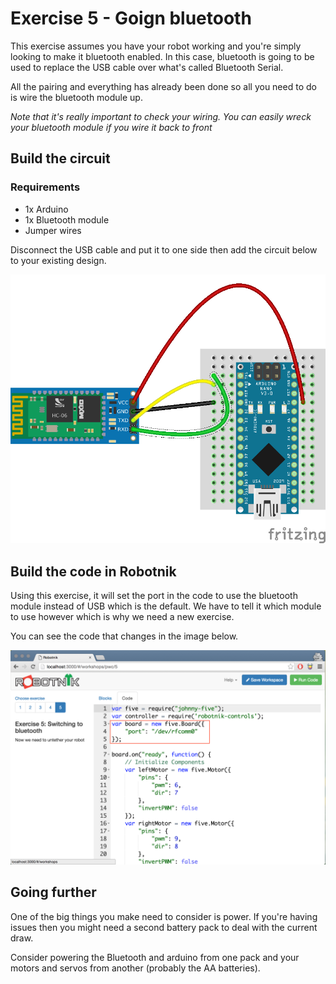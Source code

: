 # Exercise 5 - Goign bluetooth

This exercise assumes you have your robot working and you're simply looking to
make it bluetooth enabled. In this case, bluetooth is going to be used to replace
the USB cable over what's called Bluetooth Serial.

All the pairing and everything has already been done so all you need to do is
wire the bluetooth module up.

*Note that it's really important to check your wiring. You can easily wreck your
bluetooth module if you wire it back to front*

## Build the circuit

### Requirements

* 1x Arduino
* 1x Bluetooth module
* Jumper wires

Disconnect the USB cable and put it to one side then add the circuit below to
your existing design.

![Bluetooth Circuit](./bluetooth_bb.png)

## Build the code in Robotnik

Using this exercise, it will set the port in the code to use the bluetooth
module instead of USB which is the default. We have to tell it which module to
use however which is why we need a new exercise.

You can see the code that changes in the image below.

![Different port](./images/bluetooth.png)

## Going further

One of the big things you make need to consider is power. If you're having issues
then you might need a second battery pack to deal with the current draw.

Consider powering the Bluetooth and arduino from one pack and your motors and
servos from another (probably the AA batteries).

